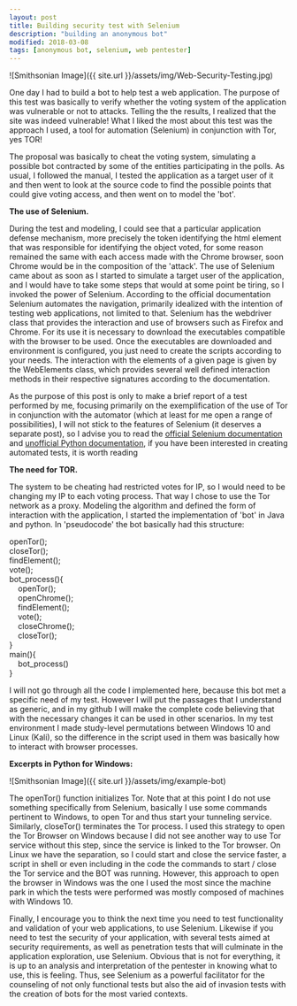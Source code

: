 ```yaml
---
layout: post
title: Building security test with Selenium
description: "building an anonymous bot"
modified: 2018-03-08
tags: [anonymous bot, selenium, web pentester]
---
```


![Smithsonian Image]({{ site.url }}/assets/img/Web-Security-Testing.jpg)
<p>
One day I had to build a bot to help test a web application. The purpose of this test
was basically to verify whether the voting system of the application was vulnerable or not to attacks. Telling the the results, I realized that the site was indeed vulnerable! What I liked the most about this test was the approach I used, a tool for automation (Selenium) in conjunction with Tor, yes TOR! 
</p>
<p>
The proposal was basically to cheat the voting system, simulating a possible bot contracted by some of the entities participating in the polls. As usual, I followed the manual, I tested the application as a target user of it and then went to look at the source code to find the possible points that could give voting access, and then went on to model the 'bot'.
</p>
<b>The use of Selenium.</b>
<p>
During the test and modeling, I could see that a particular application defense mechanism, more precisely the token identifying the html element that was responsible for identifying the object voted, for some reason remained the same with each access made with the Chrome browser, soon Chrome would be in the composition of the 'attack'. The use of Selenium came about as soon as I started to simulate a target user of the application, and I would have to take some steps that would at some point be tiring, so I invoked the power of Selenium.
According to the official documentation Selenium automates the navigation, primarily idealized with the intention of testing web applications, not limited to that. Selenium has the webdriver class that provides the interaction and use of browsers such as Firefox and Chrome. For its use it is necessary to download the executables compatible with the browser to be used. Once the executables are downloaded and environment is configured, you just need to create the scripts according to your needs. The interaction with the elements of a given page is given by the WebElements class, which provides several well defined interaction methods in their respective signatures according to the documentation.
</p>
<p>
As the purpose of this post is only to make a brief report of a test performed by me, focusing primarily on the exemplification of the use of Tor in conjunction with the automator (which at least for me open a range of possibilities), I will not stick to the features of Selenium (it deserves a separate post), so I advise you to read the <a href="https://www.seleniumhq.org/docs/">official Selenium documentation</a> and <a href="http://selenium-python.readthedocs.io/">unofficial Python documentation</a>, if you have been interested in creating automated tests, it is worth reading
</p>
<b>The need for TOR.</b>
<p>
The system to be cheating had restricted votes for IP, so I would need to be changing my IP to each voting process. That way I chose to use the Tor network as a proxy. Modeling the algorithm and defined the form of interaction with the application, I started the implementation of 'bot' in Java and python. In 'pseudocode' the bot basically had this structure:
</p>
<p>
openTor();<br>
closeTor();<br>
findElement();<br>
vote();<br>
bot_process(){<br>
&nbsp;&nbsp;&nbsp;&nbsp;openTor();<br>
&nbsp;&nbsp;&nbsp;&nbsp;openChrome();<br>
&nbsp;&nbsp;&nbsp;&nbsp;findElement();<br>
&nbsp;&nbsp;&nbsp;&nbsp;vote();<br>
&nbsp;&nbsp;&nbsp;&nbsp;closeChrome();<br>
&nbsp;&nbsp;&nbsp;&nbsp;closeTor();<br>
}<br>
main(){<br>
&nbsp;&nbsp;&nbsp;&nbsp;bot_process()<br>
}<br>
</p>
<p>
I will not go through all the code I implemented here, because this bot met a specific need of my test.
However I will put the passages that I understand as generic, and in my github I will make the complete code believing that with the necessary changes it can be used in other scenarios. In my test environment I made study-level permutations between Windows 10 and Linux (Kali), so the difference in the script used in them was basically how to interact with browser processes.
</p>
<b>Excerpts in Python for Windows:</b>

![Smithsonian Image]({{ site.url }}/assets/img/example-bot)

<p>
The openTor() function initializes Tor. Note that at this point I do not use something specifically from Selenium, basically I use some commands pertinent to Windows, to open Tor and thus start your tunneling service. Similarly, closeTor() terminates the Tor process. I used this strategy to open the Tor Browser on Windows because I did not see another way to use Tor service without this step, since the service is linked to the Tor browser. On Linux we have the separation, so I could start and close the service faster, a script in shell or even including in the code the commands to start / close the Tor service and the BOT was running. However, this approach to open the browser in Windows was the one I used the most since the machine park in which the tests were performed was mostly composed of machines with Windows 10.
</p>
<p>
Finally, I encourage you to think the next time you need to test functionality and validation of your web applications, to use Selenium. Likewise if you need to test the security of your application, with several tests aimed at security requirements, as well as penetration tests that will culminate in the application exploration, use Selenium. Obvious that is not for everything, it is up to an analysis and interpretation of the pentester in knowing what to use, this is feeling. Thus, see Selenium as a powerful facilitator for the counseling of not only functional tests but also the aid of invasion tests with the creation of bots for the most varied contexts.
</p>
